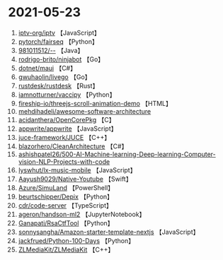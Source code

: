 # 2021-05-23

1. [iptv-org/iptv](https://github.com/iptv-org/iptv) 【JavaScript】
2. [pytorch/fairseq](https://github.com/pytorch/fairseq) 【Python】
3. [981011512/--](https://github.com/981011512/--) 【Java】
4. [rodrigo-brito/ninjabot](https://github.com/rodrigo-brito/ninjabot) 【Go】
5. [dotnet/maui](https://github.com/dotnet/maui) 【C#】
6. [gwuhaolin/livego](https://github.com/gwuhaolin/livego) 【Go】
7. [rustdesk/rustdesk](https://github.com/rustdesk/rustdesk) 【Rust】
8. [iamnotturner/vaccipy](https://github.com/iamnotturner/vaccipy) 【Python】
9. [fireship-io/threejs-scroll-animation-demo](https://github.com/fireship-io/threejs-scroll-animation-demo) 【HTML】
10. [mehdihadeli/awesome-software-architecture](https://github.com/mehdihadeli/awesome-software-architecture) 
11. [acidanthera/OpenCorePkg](https://github.com/acidanthera/OpenCorePkg) 【C】
12. [appwrite/appwrite](https://github.com/appwrite/appwrite) 【JavaScript】
13. [juce-framework/JUCE](https://github.com/juce-framework/JUCE) 【C++】
14. [blazorhero/CleanArchitecture](https://github.com/blazorhero/CleanArchitecture) 【C#】
15. [ashishpatel26/500-AI-Machine-learning-Deep-learning-Computer-vision-NLP-Projects-with-code](https://github.com/ashishpatel26/500-AI-Machine-learning-Deep-learning-Computer-vision-NLP-Projects-with-code) 
16. [lyswhut/lx-music-mobile](https://github.com/lyswhut/lx-music-mobile) 【JavaScript】
17. [Aayush9029/Native-Youtube](https://github.com/Aayush9029/Native-Youtube) 【Swift】
18. [Azure/SimuLand](https://github.com/Azure/SimuLand) 【PowerShell】
19. [beurtschipper/Depix](https://github.com/beurtschipper/Depix) 【Python】
20. [cdr/code-server](https://github.com/cdr/code-server) 【TypeScript】
21. [ageron/handson-ml2](https://github.com/ageron/handson-ml2) 【JupyterNotebook】
22. [Ganapati/RsaCtfTool](https://github.com/Ganapati/RsaCtfTool) 【Python】
23. [sonnysangha/Amazon-starter-template-nextjs](https://github.com/sonnysangha/Amazon-starter-template-nextjs) 【JavaScript】
24. [jackfrued/Python-100-Days](https://github.com/jackfrued/Python-100-Days) 【Python】
25. [ZLMediaKit/ZLMediaKit](https://github.com/ZLMediaKit/ZLMediaKit) 【C++】
